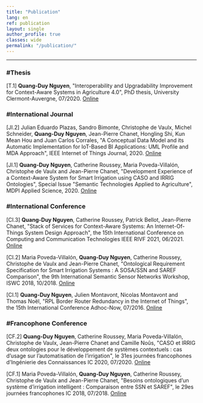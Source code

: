 ```yaml
---
title: "Publication"   
lang: en
ref: publication
layout: single
author_profile: true 
classes: wide
permalink: "/publication/"  
---
```

----

### \#Thesis  

\[T.1\] **Quang-Duy Nguyen**, "Interoperability and Upgradability Improvement for Context-Aware Systems in Agriculture 4.0", PhD thesis, University Clermont-Auvergne, 07/2020. [Online](https://tel.archives-ouvertes.fr/tel-03021155)


### \#International Journal   

\[JI.2\] Julian Eduardo Plazas, Sandro Bimonte, Christophe de Vaulx, Michel Schneider, **Quang-Duy Nguyen**, Jean-Pierre Chanet, Hongling Shi, Kun Mean Hou and Juan Carlos Corrales, "A Conceptual Data Model and its Automatic Implementation for IoT-Based BI Applications: UML Profile and MDA Approach", IEEE Internet of Things Journal, 2020. [Online](https://ieeexplore.ieee.org/stamp/stamp.jsp?arnumber=9166571)


\[JI.1\] **Quang-Duy Nguyen**, Catherine Roussey, Maria Poveda-Villalón, Christophe de Vaulx and Jean-Pierre Chanet, "Development Experience of a Context-Aware System for Smart Irrigation using CASO and IRRIG Ontologies", Special Issue "Semantic Technologies Applied to Agriculture", MDPI Applied Science, 2020. [Online](https://www.mdpi.com/2076-3417/10/5/1803)


### \#International Conference  

\[CI.3\] **Quang-Duy Nguyen**, Catherine Roussey, Patrick Bellot, Jean-Pierre Chanet, "Stack of Services for Context-Aware Systems: An Internet-Of-Things System Design Approach", the 15th International Conference on Computing and Communication Technologies IEEE RIVF 2021, 06/2021. [Online](https://hal.archives-ouvertes.fr/hal-03195120)

\[CI.2\] Maria Poveda-Villalón, **Quang-Duy Nguyen**, Catherine Roussey, Christophe de Vaulx and Jean-Pierre Chanet, "Ontological Requirement Specification for Smart Irrigation Systems : A SOSA/SSN and SAREF Comparison", the 9th International Semantic Sensor Networks Workshop, ISWC 2018, 10/2018. [Online](http://ceur-ws.org/Vol-2213/paper1.pdf)  

\[CI.1\] **Quang-Duy Nguyen**, Julien Montavont, Nicolas Montavont and Thomas Noël, "RPL Border Router Redundancy in the Internet of Things", the 15th International Conference Adhoc-Now, 07/2016. [Online](https://link.springer.com/chapter/10.1007/978-3-319-40509-4_14) 


### \#Francophone Conference  

\[CF.2\] **Quang-Duy Nguyen**, Catherine Roussey, Maria Poveda-Villalón, Christophe de Vaulx, Jean-Pierre Chanet and Camille Noûs, "CASO et IRRIG deux ontologies pour le développement de systèmes contextuels : cas d’usage sur l’automatisation de l’irrigation", le 31es journées francophones d'Ingénierie des Connaissances IC 2020, 07/2020. [Online](https://hal.archives-ouvertes.fr/hal-02888201)

\[CF.1\] Maria Poveda-Villalón, **Quang-Duy Nguyen**, Catherine Roussey, Christophe de Vaulx and Jean-Pierre Chanet, "Besoins ontologiques d’un système d’irrigation intelligent : Comparaison entre SSN et SAREF", le 29es journées francophones IC 2018, 07/2018. [Online](https://hal.archives-ouvertes.fr/hal-01841316/document) 

